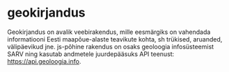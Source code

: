 # geokirjandus
Geokirjandus on avalik veebirakendus, mille eesmärgiks on vahendada informatiooni Eesti maapõue-alaste teavikute kohta, sh trükised, aruanded, välipäevikud jne.
js-põhine rakendus on osaks geoloogia infosüsteemist SARV ning kasutab andmetele juurdepääsuks API teenust: https://api.geoloogia.info.
